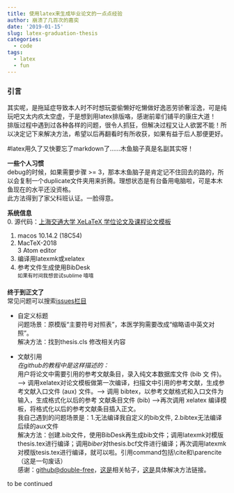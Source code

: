 ```yaml
---
title: 使用latex来生成毕业论文的一点点经验
author: 崩溃了几百次的嘉奕
date: '2019-01-15'
slug: latex-graduation-thesis
categories:
  - code
tags:
  - latex
  - fun
---
```

### **引言**  
其实呢，是拖延症导致本人时不时想玩耍偷懒好吃懒做好逸恶劳骄奢淫逸，可是纯玩吧又太内疚太空虚，于是想到用latex排版咯，感谢前辈们铺平的康庄大道！  
排版过程中遇到过各种各样的问题，很令人抓狂，但解决过程又让人欲罢不能！所以决定记下来解决方法，希望以后再翻看时有所收获，如果有益于后人那便更好。  

\#latex用久了又快要忘了markdown了……木鱼脑子真是名副其实呀！  

**一些个人习惯**  
debug的时候，如果需要步骤 >= 3，那本木鱼脑子是肯定记不住回去的路的，所以会复制一个duplicate文件夹用来折腾。理想状态是有台备用电脑啦，可是本木鱼现在的水平还没资格。  
此方法得到了家父科班认证。一脸得意。  

**系统信息**  
0. 源代码：[上海交通大学 XeLaTeX 学位论文及课程论文模板](https://github.com/sjtug/SJTUThesis)  
1. macos 10.14.2 (18C54)  
2. MacTeX-2018  
3 Atom editor
4. 编译用latexmk或xelatex  
5. 参考文件生成使用BibDesk  
<sup>如果有时间我想尝试sublime 嘻嘻

**终于到正文了**  
常见问题可以搜索[issues栏目](https://github.com/sjtug/SJTUThesis/issues?utf8=✓&q=参考文献)  
  
* 自定义标题  
问题场景：原模版“主要符号对照表”，本医学狗需要改成“缩略语中英文对照”。  
解决方法：找到thesis.cls 修改相关内容
  
* 文献引用  
  _在github的教程中是这样描述的：_  
用户将论文中需要引用的参考文献条目，录入纯文本数据库文件 (bib 文
件)。 --> 调用xelatex对论文模板做第一次编译，扫描文中引用的参考文献，生成参
考文献入口文件 (aux) 文件。--> 调用 bibtex，以参考文献格式和入口文件为输入，生成格式化以后的参考
文献条目文件 (bib) -->再次调用 xelatex 编译模板，将格式化以后的参考文献条目插入正文。   
我自己遇到的问题场景是：1.无法编译我自定义的bib文件, 2.bibtex无法编译后续的aux文件  
解决方法：创建.bib文件，使用BibDesk再生成bib文件；调用latexmk对模版thesis.tex进行编译；调用*biber*对thesis.bcf文件进行编译；再次调用latexmk对模版tesis.tex进行编译，就可以啦。引用command包括\cite和\parencite（这是一句废话）  
感谢：[github@double-free](https://github.com/double-free)，[这是](https://github.com/sjtug/SJTUThesis/issues/204)相关帖子，[这是](https://www.jianshu.com/p/50464c7c5ffe)具体解决方法链接。  

to be continued